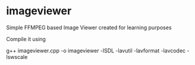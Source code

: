 imageviewer
===========

Simple FFMPEG based Image Viewer created for learning purposes

Compile it using 

g++ imageviewer.cpp -o imageviewer  -lSDL -lavutil -lavformat -lavcodec -lswscale
